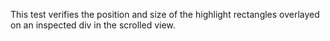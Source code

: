 This test verifies the position and size of the highlight rectangles overlayed on an inspected div in the scrolled view.
